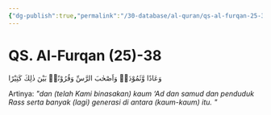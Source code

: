 ```yaml
---
{"dg-publish":true,"permalink":"/30-database/al-quran/qs-al-furqan-25-38/"}
---
```



# QS. Al-Furqan (25)-38
وَعَادًا وَّثَمُوْدَا۟ وَاَصْحٰبَ الرَّسِّ وَقُرُوْنًاۢ بَيْنَ ذٰلِكَ كَثِيْرًا 

Artinya: *"dan (telah Kami binasakan) kaum ‘Ad dan samud dan penduduk Rass serta banyak (lagi) generasi di antara (kaum-kaum) itu. "*
